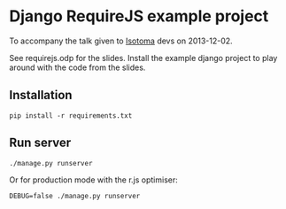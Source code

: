 # Django RequireJS example project

To accompany the talk given to [Isotoma](https://github.com/isotoma/) devs on 2013-12-02.

See requirejs.odp for the slides. Install the example django project to play around with the code from the slides.

## Installation

`pip install -r requirements.txt`

## Run server

`./manage.py runserver`

Or for production mode with the r.js optimiser:

`DEBUG=false ./manage.py runserver`